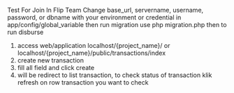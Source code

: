 Test For Join In Flip Team
Change base_url, servername, username, password, or dbname with your environment or credential in app/config/global_variable
then run migration use php migration.php
then to run disburse
1. access web/application localhost/{project_name}/ or localhost/{project_name}/public/transactions/index
2. create new transaction
3. fill all field and click create
4. will be redirect to list transaction, to check status of transaction klik refresh on row transaction you want to check
